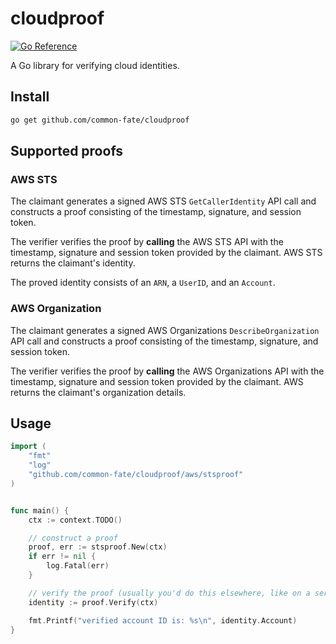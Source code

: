# cloudproof

[![Go Reference](https://pkg.go.dev/badge/github.com/common-fate/cloudproof.svg)](https://pkg.go.dev/github.com/common-fate/cloudproof)

A Go library for verifying cloud identities.

## Install

```bash
go get github.com/common-fate/cloudproof
```

## Supported proofs

### AWS STS

The claimant generates a signed AWS STS `GetCallerIdentity` API call and constructs a proof consisting of the timestamp, signature, and session token.

The verifier verifies the proof by **calling** the AWS STS API with the timestamp, signature and session token provided by the claimant. AWS STS returns the claimant's identity.

The proved identity consists of an `ARN`, a `UserID`, and an `Account`.

### AWS Organization

The claimant generates a signed AWS Organizations `DescribeOrganization` API call and constructs a proof consisting of the timestamp, signature, and session token.

The verifier verifies the proof by **calling** the AWS Organizations API with the timestamp, signature and session token provided by the claimant. AWS returns the claimant's organization details.

## Usage

```go
import (
	"fmt"
	"log"
	"github.com/common-fate/cloudproof/aws/stsproof"
)


func main() {
	ctx := context.TODO()

	// construct a proof
	proof, err := stsproof.New(ctx)
	if err != nil {
		log.Fatal(err)
	}

	// verify the proof (usually you'd do this elsewhere, like on a server)
	identity := proof.Verify(ctx)

	fmt.Printf("verified account ID is: %s\n", identity.Account)
}
```
